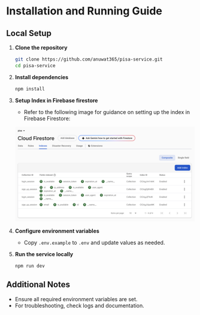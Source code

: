 # Installation and Running Guide

## Local Setup

1. **Clone the repository**
    ```bash
    git clone https://github.com/anuwat365/pisa-service.git
    cd pisa-service
    ```

2. **Install dependencies**
    ```bash
    npm install
    ```
3. **Setup Index in Firebase firestore**
    - Refer to the following image for guidance on setting up the index in Firebase Firestore:

    ![Firebase Firestore Index Setup](./images/firebase_index.png)

4. **Configure environment variables**
    - Copy `.env.example` to `.env` and update values as needed.

5. **Run the service locally**
    ```bash
    npm run dev
    ```

## Additional Notes

- Ensure all required environment variables are set.
- For troubleshooting, check logs and documentation.